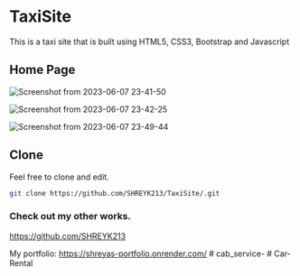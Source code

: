 # TaxiSite

This is a taxi site that is built using HTML5, CSS3, Bootstrap and Javascript

## Home Page
![Screenshot from 2023-06-07 23-41-50](https://github.com/SHREYK213/TaxiSite/assets/98221778/fb403e5c-b5f2-4809-b21e-3d08f901946e)


![Screenshot from 2023-06-07 23-42-25](https://github.com/SHREYK213/TaxiSite/assets/98221778/6eeeade1-7f54-4bf5-b2d4-034fb050814d)


![Screenshot from 2023-06-07 23-49-44](https://github.com/SHREYK213/TaxiSite/assets/98221778/2be90386-5030-496a-8c18-6fb5d7c6e242)


## Clone

Feel free to clone and edit.

```bash
git clone https://github.com/SHREYK213/TaxiSite/.git
```

### Check out my other works.

https://github.com/SHREYK213

My portfolio: https://shreyas-portfolio.onrender.com/
#   c a b _ s e r v i c e -  
 #   C a r - R e n t a l  
 